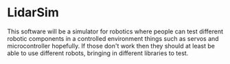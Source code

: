 # LidarSim

This software will be a simulator for robotics where people can test different
robotic components in a controlled environment things such as servos and microcontroller hopefully. If those don't work then they should at least be able to use different robots,
bringing in different libraries to test.
